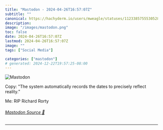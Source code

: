```yaml
---
title: "Mastodon - 2024-04-26T16:57:07Z"
subtitle: ""
canonical: https://hachyderm.io/users/mweagle/statuses/112338575553052822
description:
image: "/images/mastodon.png"
toc: false
date: 2024-04-26T16:57:07Z
lastmod: 2024-04-26T16:57:07Z
image: ""
tags: ["Social Media"]

categories: ["mastodon"]
# generated: 2024-12-22T19:57:25-08:00
---
```

![Mastodon](/images/mastodon.png)

<p>Copy: &quot;The system automatically records the dates to precisely reflect reality.”</p><p>Me: RIP Richard Rorty</p>


###### [Mastodon Source 🐘](https://hachyderm.io/@mweagle/112338575553052822)

___
